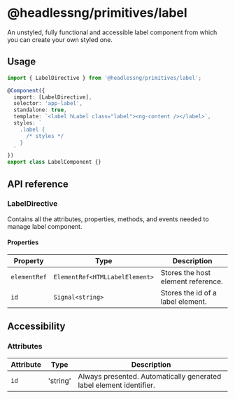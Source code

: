 # @headlessng/primitives/label

An unstyled, fully functional and accessible label component from which you can create your own styled one.

## Usage

```typescript
import { LabelDirective } from '@headlessng/primitives/label';

@Component({
  import: [LabelDirective],
  selector: 'app-label',
  standalone: true,
  template: `<label hLabel class="label"><ng-content /></label>`,
  styles: `
    .label {
      /* styles */
    }
  `
})
export class LabelComponent {}
```

## API reference

### LabelDirective

Contains all the attributes, properties, methods, and events needed to manage label component.

#### Properties

| Property     | Type                           | Description                        |
| ------------ | ------------------------------ | ---------------------------------- |
| `elementRef` | `ElementRef<HTMLLabelElement>` | Stores the host element reference. |
| `id`         | `Signal<string>`               | Stores the id of a label element.  |

## Accessibility

### Attributes

| Attribute | Type     | Description                                                         |
| --------- | -------- | ------------------------------------------------------------------- |
| `id`      | 'string' | Always presented. Automatically generated label element identifier. |
